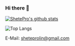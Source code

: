 ### Hi there 👋

<!--

Here are some ideas to get you started:

- 🔭 I’m currently working on ...
- 🌱 I’m currently learning ...
- 👯 I’m looking to collaborate on ...
- 🤔 I’m looking for help with ...
- 💬 Ask me about ...
- 📫 How to reach me: ...
- 😄 Pronouns: ...
- ⚡ Fun fact: ...
-->

[![ShetePro's github stats](https://github-readme-stats.vercel.app/api?username=1031531798&show_icons=true&theme=radical)](https://github-readme-stats.vercel.app/api?username=1031531798&show_icons=true&theme=radical) 

![Top Langs](https://github-readme-stats.vercel.app/api/top-langs/?username=ShetePro&layout=compact&theme=radical)

<!-- [![ReadMe Card](https://github-readme-stats.vercel.app/api/pin/?username=AhogeK&repo=mimall-web&theme=radical)](https://github.com/AhogeK/mimall-web) -->

E-Mail: sheteprolin@gmail.com

<!-- ![My PSN Profile](https://card.psnprofiles.com/2/AhogeK.png) -->

